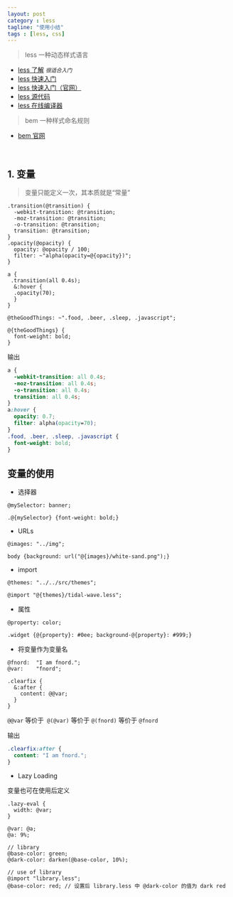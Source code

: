 ```yaml
---
layout: post
category : less
tagline: "使用小结"
tags : [less, css]
---
```


> less 一种动态样式语言

* [less 了解](http://www.bootcss.com/p/lesscss/) *`很适合入门`*
* [less 快速入门](http://less.bootcss.com/)
* [less 快速入门（官网）](http://lesscss.org/)
* [less 源代码](https://github.com/less/less.js)
* [less 在线编译器](http://less2css.org/)

> bem  一种样式命名规则

* [bem 官网](http://getbem.com/)

<br>

## 1. 变量

> 变量只能定义一次，其本质就是“常量”

```less
.transition(@transition) {
  -webkit-transition: @transition;
  -moz-transition: @transition;
  -o-transition: @transition;
  transition: @transition;
}
.opacity(@opacity) {
  opacity: @opacity / 100;
  filter: ~"alpha(opacity=@{opacity})";
}

a {
 .transition(all 0.4s);
  &:hover {
  .opacity(70);
  }
}

@theGoodThings: ~".food, .beer, .sleep, .javascript";

@{theGoodThings} {
  font-weight: bold;
}
```
 
输出

```css
a {
  -webkit-transition: all 0.4s;
  -moz-transition: all 0.4s;
  -o-transition: all 0.4s;
  transition: all 0.4s;
}
a:hover {
  opacity: 0.7;
  filter: alpha(opacity=70);
}
.food, .beer, .sleep, .javascript {
  font-weight: bold;
}

```

## 变量的使用

* 选择器

```less
@mySelector: banner;

.@{mySelector} {font-weight: bold;}
```

* URLs

```less
@images: "../img";

body {background: url("@{images}/white-sand.png");}
```

* import

```less
@themes: "../../src/themes";

@import "@{themes}/tidal-wave.less";
```

* 属性

```less
@property: color;

.widget {@{property}: #0ee; background-@{property}: #999;}
```

* 将变量作为变量名

```less
@fnord:  "I am fnord.";
@var:    "fnord";

.clearfix {
  &:after {
    content: @@var;
  }
}
```

`@@var` 等价于` @(@var)` 等价于 `@(fnord)` 等价于 `@fnord`

输出

```css
.clearfix:after {
  content: "I am fnord.";
}
```

* Lazy Loading

变量也可在使用后定义

```less
.lazy-eval {
  width: @var;
}

@var: @a;
@a: 9%;
```

```less
// library
@base-color: green;
@dark-color: darken(@base-color, 10%);

// use of library
@import "library.less";
@base-color: red; // 设置后 library.less 中 @dark-color 的值为 dark red
```

